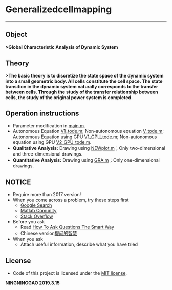 # Generalizedcellmapping
---------------------------------------------------------------------

## Object

**>Global Characteristic Analysis of Dynamic System**

## Theory

**>The basic theory is to discretize the state space of the dynamic system into a small geometric body. All cells constitute the cell space. The state transition in the dynamic system naturally corresponds to the transfer between cells. Through the study of the transfer relationship between cells, the study of the original power system is completed.**

## Operation instructions

- Parameter modification in [main.m](CODE/main.m).
- Autonomous Equation [V1_tode.m](CODE/V1_tode.m); Non-autonomous equation [V_tode.m](code/V_tode.m); Autonomous Equation using GPU [V1_GPU_tode.m](code/V1_GPU_tode.m); Non-autonomous equation using GPU [V2_GPU_tode.m](code/V2_GPU_tode.m).
- **Qualitative Analysis:** Drawing using [NEWplot.m](CODE/NEWplot.m)；Only two-dimensional and three-dimensional drawings.
- **Quantitative Analysis:** Drawing using [GRA.m](CODE/GRA.m)；Only one-dimensional drawings.

## NOTICE

- Require more than 2017 version!
- When you come across a problem, try these steps first
  - [Google Search](https://www.google.com/)
  - [Matlab Comunity](https://www.mathworks.com/matlabcentral/?s_tid=gn_mlc)
  - [Stack Overflow](https://stackoverflow.com/)
- Before you ask
  - Read [How To Ask Questions The Smart Way](http://www.catb.org/~esr/faqs/smart-questions.html)
  - Chinese version[提问的智慧](https://github.com/tvvocold/How-To-Ask-Questions-The-Smart-Way)
- When you ask
  - Attach useful information, describe what you have tried

## License
- Code of this project is licensed under the [MIT license](LICENSE).

**NINGNINGGAO    2019.3.15**

